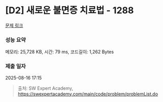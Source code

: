 # [D2] 새로운 불면증 치료법 - 1288 

[문제 링크](https://swexpertacademy.com/main/code/problem/problemDetail.do?contestProbId=AV18_yw6I9MCFAZN) 

### 성능 요약

메모리: 25,728 KB, 시간: 79 ms, 코드길이: 1,262 Bytes

### 제출 일자

2025-08-16 17:15



> 출처: SW Expert Academy, https://swexpertacademy.com/main/code/problem/problemList.do